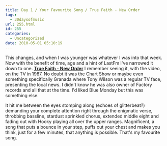 ```yaml
---
title: Day 1 / Your Favourite Song / True Faith - New Order
tags:
  - 30daysofmusic
url: 255.html
id: 255
categories:
  - Uncategorized
date: 2010-05-01 05:10:19
---
```


This changes, and when I was younger was whatever I was into that week. Now with the benefit of time, age and a hint of LastFm I've narrowed it down to one. **[True Faith - New Order](http://en.wikipedia.org/wiki/True_Faith_(song))**  I remember seeing it, with the video, on the TV in 1987. No doubt it was the Chart Show or maybe even something specifically Granada where Tony Wilson was a regular TV face, presenting the local news. I didn't know he was also owner of Factory records and all that at the time. I'd liked Blue Monday but this was something else.

It hit me between the eyes stomping along (echoes of glitterbeat?) demanding your complete attention right through the enigmatic verse, throbbing bassline, stardust sprinkled chorus, extended middle eight and fading out with Hooky playing all over the upper ranges. Magnificent, a song that puts a bounce in your step, puffs out your chest and makes you think, just for a few minutes, that anything is possible. That's my favourite song.